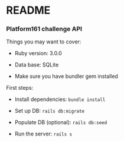 # README

### Platform161 challenge API

Things you may want to cover:

* Ruby version: 3.0.0

* Data base: SQLite

* Make sure you have bundler gem installed

First steps:

* Install dependencies: `bundle install`

* Set up DB: `rails db:migrate`

* Populate DB (optional): `rails db:seed`

* Run the server: `rails s`
